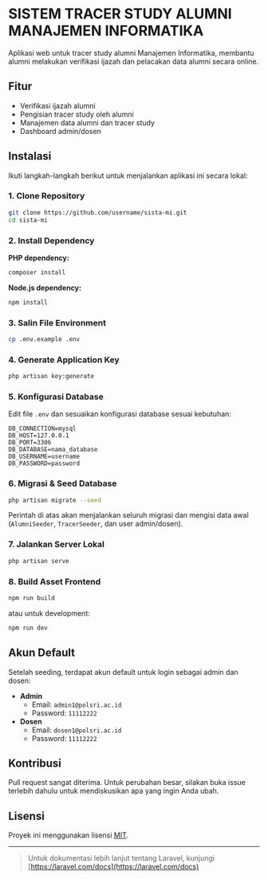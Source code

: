 # SISTEM TRACER STUDY ALUMNI MANAJEMEN INFORMATIKA

Aplikasi web untuk tracer study alumni Manajemen Informatika, membantu alumni melakukan verifikasi ijazah dan pelacakan data alumni secara online.

## Fitur

- Verifikasi ijazah alumni
- Pengisian tracer study oleh alumni
- Manajemen data alumni dan tracer study
- Dashboard admin/dosen

## Instalasi

Ikuti langkah-langkah berikut untuk menjalankan aplikasi ini secara lokal:

### 1. Clone Repository

```sh
git clone https://github.com/username/sista-mi.git
cd sista-mi
```

### 2. Install Dependency

**PHP dependency:**

```sh
composer install
```

**Node.js dependency:**

```sh
npm install
```

### 3. Salin File Environment

```sh
cp .env.example .env
```

### 4. Generate Application Key

```sh
php artisan key:generate
```

### 5. Konfigurasi Database

Edit file `.env` dan sesuaikan konfigurasi database sesuai kebutuhan:

```
DB_CONNECTION=mysql
DB_HOST=127.0.0.1
DB_PORT=3306
DB_DATABASE=nama_database
DB_USERNAME=username
DB_PASSWORD=password
```

### 6. Migrasi & Seed Database

```sh
php artisan migrate --seed
```

Perintah di atas akan menjalankan seluruh migrasi dan mengisi data awal (`AlumniSeeder`, `TracerSeeder`, dan user admin/dosen).

### 7. Jalankan Server Lokal

```sh
php artisan serve
```

### 8. Build Asset Frontend

```sh
npm run build
```
atau untuk development:
```sh
npm run dev
```

## Akun Default

Setelah seeding, terdapat akun default untuk login sebagai admin dan dosen:

- **Admin**
  - Email: `admin1@polsri.ac.id`
  - Password: `11112222`
- **Dosen**
  - Email: `dosen1@polsri.ac.id`
  - Password: `11112222`

## Kontribusi

Pull request sangat diterima. Untuk perubahan besar, silakan buka issue terlebih dahulu untuk mendiskusikan apa yang ingin Anda ubah.

## Lisensi

Proyek ini menggunakan lisensi [MIT](LICENSE).

---

> Untuk dokumentasi lebih lanjut tentang Laravel, kunjungi [https://laravel.com/docs](https://laravel.com/docs)